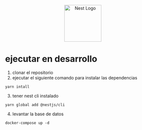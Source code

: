 <p align="center">
  <a href="http://nestjs.com/" target="blank"><img src="https://nestjs.com/img/logo-small.svg" width="120" alt="Nest Logo" /></a>
</p>


# ejecutar en desarrollo

1. clonar el repositorio
2. ejecutar el siguiente comando para instalar las dependencias

```
yarn intall
```
3. tener nest cli instalado
```
yarn global add @nestjs/cli
```

4. levantar la base de datos
```
docker-compose up -d
```